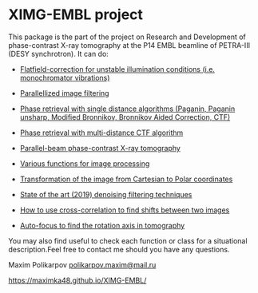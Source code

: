 <meta name="google-site-verification" content="rnnwgvWL65WRkF2NxC8H0l-YSArRZGXA1qfp9e8Ox_8" />

# XIMG-EMBL project

This package is the part of the project on Research and Development of phase-contrast X-ray tomography at the P14 EMBL beamline of PETRA-III (DESY synchrotron). It can do:

- [Flatfield-correction for unstable illumination conditions (i.e. monochromator vibrations)](https://github.com/maximka48/XIMG-EMBL/blob/master/examples_public/demo_SSIM_1d-PR.ipynb)
- [Parallellized image filtering](https://github.com/maximka48/XIMG-EMBL/blob/master/examples_public/demo_SSIM_1d-PR.ipynb)
- [Phase retrieval with single distance algorithms (Paganin, Paganin unsharp, Modified Bronnikov, Bronnikov Aided Correction, CTF)](https://github.com/maximka48/XIMG-EMBL/blob/master/examples_public/demo_SSIM_1d-PR.ipynb)
- [Phase retrieval with multi-distance CTF algorithm](https://github.com/maximka48/XIMG-EMBL/blob/master/examples_public/Multi_distance_CTF.ipynb)
- [Parallel-beam phase-contrast X-ray tomography](https://github.com/maximka48/XIMG-EMBL/blob/master/examples_public/CTF_tomo.py)


- [Various functions for image processing](https://github.com/maximka48/XIMG-EMBL/blob/master/maximus48/var.py)
- [Transformation of the image from Cartesian to Polar coordinates](https://github.com/maximka48/XIMG-EMBL/blob/master/examples_public/Cartesian-2-Polar.ipynb)
- [State of the art (2019) denoising filtering techniques](https://github.com/maximka48/XIMG-EMBL/blob/master/examples_public/Denoise_filters.ipynb)
- [How to use cross-correlation to find shifts between two images](https://github.com/maximka48/XIMG-EMBL/blob/master/examples_public/Find_shifts_cross-correlation_properly.ipynb)
- [Auto-focus to find the rotation axis in tomography](https://github.com/maximka48/XIMG-EMBL/blob/master/examples_public/Auto-focus%20for%20tomo-rotaxis.ipynb)



You may also find useful to check each function or class for a situational description.Feel free to contact me should you have any questions.

Maxim Polikarpov
polikarpov.maxim@mail.ru

https://maximka48.github.io/XIMG-EMBL/

